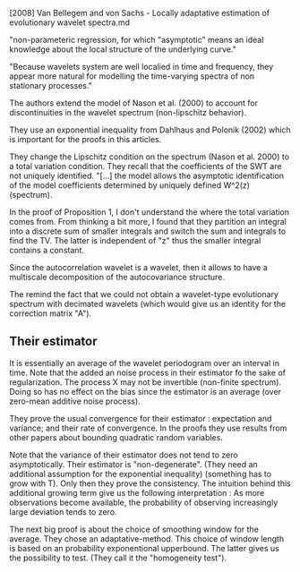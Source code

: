 [2008] Van Bellegem and von Sachs - Locally adaptative estimation of evolutionary wavelet spectra.md

"non-parameteric regression, for which "asymptotic" means an ideal  knowledge about the local structure of the underlying curve."

"Because wavelets system are well localied in time and frequency, they appear more natural for modelling the time-varying spectra of non stationary processes."

The authors extend the model of Nason et al. (2000) to account for discontinuities in the wavelet spectrum (non-lipschitz behavior).

They use an exponential inequality from Dahlhaus and Polonik (2002) which is important for the proofs in this articles.

They change the Lipschitz condition on the spectrum (Nason et al. 2000) to a total variation condition. 
They recall that the coefficients of the SWT are not uniquely identified. "[...] the model allows the asymptotic identification of the model coefficients determined by uniquely defined W^2(z) (spectrum).

In the proof of Proposition 1, I don't understand the where the total variation comes from. From thinking a bit more, I found that they partition an integral into a discrete sum of smaller integrals and switch the sum and integrals to find the TV. The latter is independent of "z" thus the smaller integral contains a constant.

Since the autocorrelation wavelet is a wavelet, then it allows to have a multiscale decomposition of the autocovariance structure.

The remind the fact that we could not obtain a wavelet-type evolutionary spectrum with decimated wavelets (which would give us an identity for the correction matrix "A").

## Their estimator 
It is essentially an average of the wavelet periodogram over an interval in time. 
Note that the added an noise process in their estimator fo the sake of regularization. The process X may not be invertible (non-finite spectrum). Doing so has no effect on the bias since the estimator is an average (over zero-mean additive noise process). 

They prove the usual convergence for their estimator : expectation and variance; and their rate of convergence. In the proofs they use results from other papers about bounding quadratic random variables. 

Note that the variance of their estimator does not tend to zero asymptotically. Their estimator is "non-degenerate". (They need an additional assumption for the exponential inequality) (something has to grow with T). Only then they prove the consistency. 
The intuition behind this additional growing term give us the following interpretation : As more observations become available, the probability of observing increasingly large deviation tends to zero. 

The next big proof is about the choice of smoothing window for the average. They chose an adaptative-method. 
This choice of window length is based on an probability exponentional upperbound. The latter gives us the possibility to test. (They call it the "homogeneity test").
